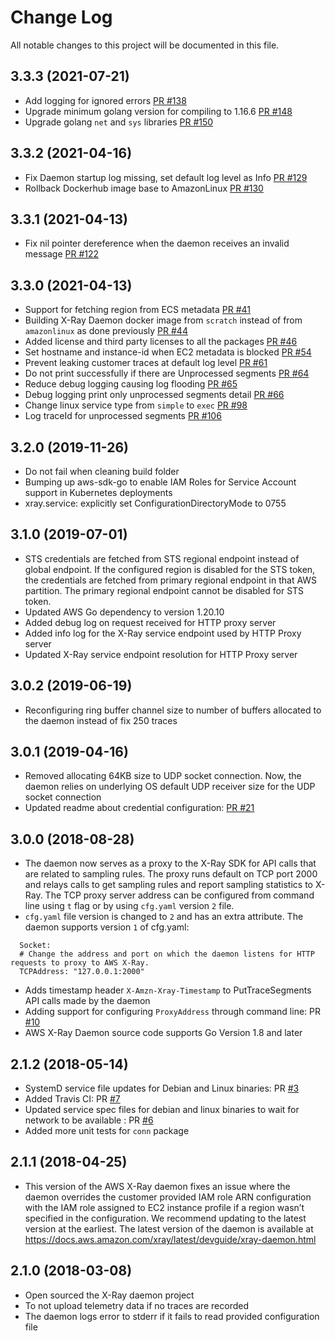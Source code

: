 # Change Log
All notable changes to this project will be documented in this file.

## 3.3.3 (2021-07-21)
- Add logging for ignored errors [PR #138](https://github.com/aws/aws-xray-daemon/pull/138)
- Upgrade minimum golang version for compiling to 1.16.6 [PR #148](https://github.com/aws/aws-xray-daemon/pull/148)
- Upgrade golang `net` and `sys` libraries [PR #150](https://github.com/aws/aws-xray-daemon/pull/150)

## 3.3.2 (2021-04-16)
- Fix Daemon startup log missing, set default log level as Info [PR #129](https://github.com/aws/aws-xray-daemon/pull/129)
- Rollback Dockerhub image base to AmazonLinux [PR #130](https://github.com/aws/aws-xray-daemon/pull/130)

## 3.3.1 (2021-04-13)
- Fix nil pointer dereference when the daemon receives an invalid message [PR #122](https://github.com/aws/aws-xray-daemon/pull/122)

## 3.3.0 (2021-04-13)
- Support for fetching region from ECS metadata [PR #41](https://github.com/aws/aws-xray-daemon/pull/41)
- Building X-Ray Daemon docker image from `scratch` instead of from `amazonlinux` as done previously [PR #44](https://github.com/aws/aws-xray-daemon/pull/44)
- Added license and third party licenses to all the packages [PR #46](https://github.com/aws/aws-xray-daemon/pull/46)
- Set hostname and instance-id when EC2 metadata is blocked [PR #54](https://github.com/aws/aws-xray-daemon/pull/54)
- Prevent leaking customer traces at default log level [PR #61](https://github.com/aws/aws-xray-daemon/pull/61)
- Do not print successfully if there are Unprocessed segments [PR #64](https://github.com/aws/aws-xray-daemon/pull/64)
- Reduce debug logging causing log flooding [PR #65](https://github.com/aws/aws-xray-daemon/pull/65)
- Debug logging print only unprocessed segments detail [PR #66](https://github.com/aws/aws-xray-daemon/pull/66)
- Change linux service type from `simple` to `exec` [PR #98](https://github.com/aws/aws-xray-daemon/pull/98)
- Log traceId for unprocessed segments [PR #106](https://github.com/aws/aws-xray-daemon/pull/106)

## 3.2.0 (2019-11-26)
- Do not fail when cleaning build folder
- Bumping up aws-sdk-go to enable IAM Roles for Service Account support in Kubernetes deployments
- xray.service: explicitly set ConfigurationDirectoryMode to 0755

## 3.1.0 (2019-07-01)
- STS credentials are fetched from STS regional endpoint instead of global endpoint. If the configured region is disabled for the STS token, the credentials are 
fetched from primary regional endpoint in that AWS partition. The primary regional endpoint cannot be disabled for STS token.
- Updated AWS Go dependency to version 1.20.10
- Added debug log on request received for HTTP proxy server
- Added info log for the X-Ray service endpoint used by HTTP Proxy server
- Updated X-Ray service endpoint resolution for HTTP Proxy server

## 3.0.2 (2019-06-19)
- Reconfiguring ring buffer channel size to number of buffers allocated to the daemon instead of fix 250 traces

## 3.0.1 (2019-04-16)
- Removed allocating 64KB size to UDP socket connection. Now, the daemon relies on underlying OS default UDP receiver size for the UDP socket connection
- Updated readme about credential configuration: [PR #21](https://github.com/aws/aws-xray-daemon/pull/21)

## 3.0.0 (2018-08-28)
- The daemon now serves as a proxy to the X-Ray SDK for API calls that are related to sampling rules. The proxy runs default on TCP port 2000 and relays calls to get sampling rules and report sampling statistics to X-Ray. The TCP proxy server address can be configured from command line using `t` flag or by using `cfg.yaml` version `2` file.
- `cfg.yaml` file version is changed to `2` and has an extra attribute. The daemon supports version `1` of cfg.yaml:

```
  Socket:
  # Change the address and port on which the daemon listens for HTTP requests to proxy to AWS X-Ray.
  TCPAddress: "127.0.0.1:2000"
```
- Adds timestamp header `X-Amzn-Xray-Timestamp` to PutTraceSegments API calls made by the daemon
- Adding support for configuring `ProxyAddress` through command line: PR [#10](https://github.com/aws/aws-xray-daemon/pull/10)
- AWS X-Ray Daemon source code supports Go Version 1.8 and later


## 2.1.2 (2018-05-14)
- SystemD service file updates for Debian and Linux binaries: PR [#3](https://github.com/aws/aws-xray-daemon/pull/3)
- Added Travis CI: PR [#7](https://github.com/aws/aws-xray-daemon/pull/7)
- Updated service spec files for debian and linux binaries to wait for network to be available : PR [#6](https://github.com/aws/aws-xray-daemon/pull/6)
- Added more unit tests for `conn` package

## 2.1.1 (2018-04-25)
- This version of the AWS X-Ray daemon fixes an issue
where the daemon overrides the customer provided IAM role ARN configuration with the IAM role assigned to EC2 instance profile if a region wasn’t specified in the configuration. We recommend updating to the latest version at the earliest. The latest version of the daemon is available at https://docs.aws.amazon.com/xray/latest/devguide/xray-daemon.html

## 2.1.0 (2018-03-08)
- Open sourced the X-Ray daemon project
- To not upload telemetry data if no traces are recorded
- The daemon logs error to stderr if it fails to read provided configuration file
